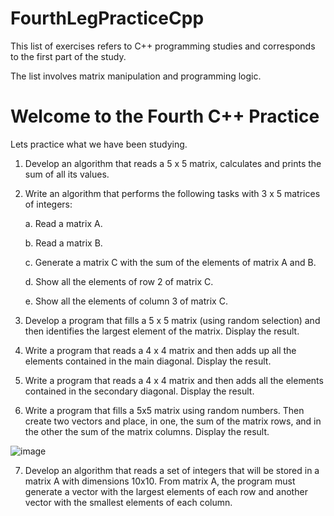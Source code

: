 # FourthLegPracticeCpp

This list of exercises refers to C++ programming studies and corresponds to the first part of the study.

The list involves matrix manipulation and programming logic.

# Welcome to the Fourth C++ Practice

Lets practice what we have been studying.

1. Develop an algorithm that reads a 5 x 5 matrix, calculates and prints the sum of all its values.

2. Write an algorithm that performs the following tasks with 3 x 5 matrices of integers:
   
   a. Read a matrix A.
   
   b. Read a matrix B.
   
   c. Generate a matrix C with the sum of the elements of matrix A and B.
   
   d. Show all the elements of row 2 of matrix C.
   
   e. Show all the elements of column 3 of matrix C.

3. Develop a program that fills a 5 x 5 matrix (using random selection) and then identifies the largest element of the matrix. Display the result.

4. Write a program that reads a 4 x 4 matrix and then adds up all the elements contained in the main diagonal. Display the result.

5. Write a program that reads a 4 x 4 matrix and then adds all the elements contained in the secondary diagonal. Display the result.

6. Write a program that fills a 5x5 matrix using random numbers. Then create two vectors and place, in one, the sum of the matrix rows, and in the other the sum of the matrix columns. Display the result.
   
![image](https://github.com/user-attachments/assets/f1986873-46f2-453a-ab5c-42d40dd63e3a)

7. Develop an algorithm that reads a set of integers that will be stored in a matrix A with dimensions 10x10. From matrix A, the program must generate a vector with the largest elements of each row and another vector with the smallest elements of each column.

